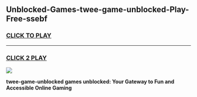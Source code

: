 
## Unblocked-Games-twee-game-unblocked-Play-Free-ssebf
<h3>
<a href="https://premium76.site?title=twee-game-unblocked&ref=21A">CLICK TO PLAY</a></h3>
<hr>

<h3>
<a href="https://premium76.site?title=twee-game-unblocked&ref=21A">CLICK 2 PLAY</a>
  
</h3>

<a href="https://premium76.site?title=twee-game-unblocked&ref=21A"><img src="https://clearcache.store/games.png"></a>


**twee-game-unblocked games unblocked: Your Gateway to Fun and Accessible Online Gaming**
